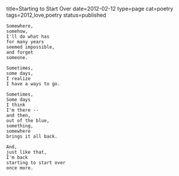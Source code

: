 title=Starting to Start Over
date=2012-02-12
type=page
cat=poetry
tags=2012,love,poetry
status=published
~~~~~~
Somewhere,
somehow,
I'll do what has
for many years
seemed impossible,
and forget
someone.

Sometimes,
some days,
I realize
I have a ways to go.

Sometimes,
Some days
I think
I'm there --
and then,
out of the blue,
something,
somewhere
brings it all back.

And,
just like that,
I'm back
starting to start over
once more.
